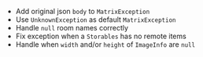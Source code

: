 - Add original json `body` to `MatrixException`
- Use `UnknownException` as default `MatrixException`
- Handle `null` room names correctly
- Fix exception when a `Storables` has no remote items
- Handle when `width` and/or `height` of `ImageInfo` are `null`
